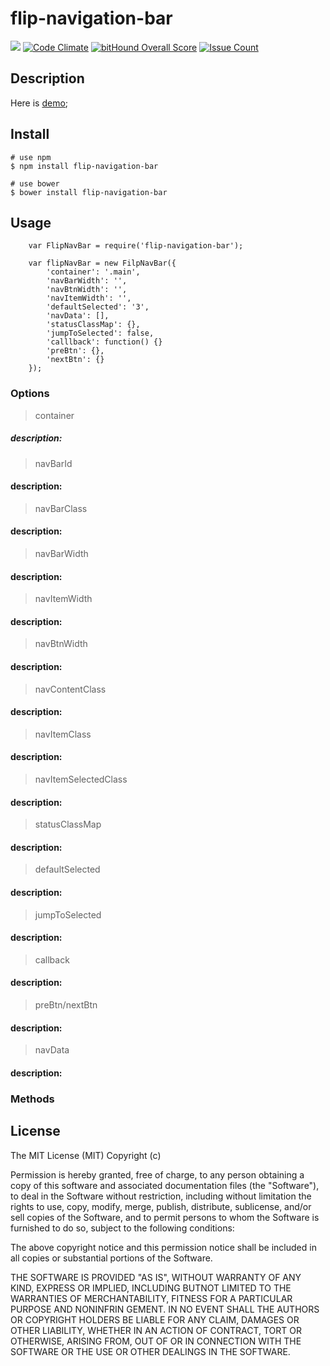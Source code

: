 # flip-navigation-bar

![](https://travis-ci.org/TomasRan/flip-navigation-bar.svg?branch=master)
[![Code Climate](https://codeclimate.com/github/TomasRan/flip-navigation-bar/badges/gpa.svg)](https://codeclimate.com/github/TomasRan/flip-navigation-bar)
[![bitHound Overall Score](https://www.bithound.io/github/TomasRan/flip-navigation-bar/badges/score.svg)](https://www.bithound.io/github/TomasRan/flip-navigation-bar)
[![Issue Count](https://codeclimate.com/github/TomasRan/flip-navigation-bar/badges/issue_count.svg)](https://codeclimate.com/github/TomasRan/flip-navigation-bar)

## Description

Here is [demo](http://tomasran.github.io/flip-navigation-bar/demo/demo.html);

## Install

```
# use npm
$ npm install flip-navigation-bar

# use bower
$ bower install flip-navigation-bar
```

## Usage

```
	var FlipNavBar = require('flip-navigation-bar');

	var flipNavBar = new FilpNavBar({
		'container': '.main',
		'navBarWidth': '',
		'navBtnWidth': '',
		'navItemWidth': '',
		'defaultSelected': '3',
		'navData': [],
		'statusClassMap': {},
		'jumpToSelected': false,
		'calllback': function() {}
		'preBtn': {},
		'nextBtn': {}
	});
```

### Options
> container

##### description:

> navBarId

#### description:

> navBarClass

#### description:

> navBarWidth

#### description:

> navItemWidth

#### description:

> navBtnWidth

#### description:

> navContentClass

#### description:

> navItemClass

#### description:

> navItemSelectedClass

#### description:

> statusClassMap

#### description:

> defaultSelected

#### description:

> jumpToSelected

#### description:

> callback

#### description:

> preBtn/nextBtn

#### description:

> navData

#### description:

### Methods

## License
The MIT License (MIT)
Copyright (c) <year> <copyright holders>

Permission is hereby granted, free of charge, to any person obtaining a copy of this software and associated documentation files (the "Software"), to deal in the Software without restriction, including without limitation the rights to use, copy, modify, merge, publish, distribute, sublicense, and/or sell copies of the Software, and to permit persons to whom the Software is furnished to do so, subject to the following conditions:

The above copyright notice and this permission notice shall be included in all copies or substantial portions of the Software.

THE SOFTWARE IS PROVIDED "AS IS", WITHOUT WARRANTY OF ANY KIND, EXPRESS OR IMPLIED, INCLUDING BUTNOT LIMITED TO THE WARRANTIES OF MERCHANTABILITY, FITNESS FOR A PARTICULAR PURPOSE AND NONINFRIN GEMENT. IN NO EVENT SHALL THE AUTHORS OR COPYRIGHT HOLDERS BE LIABLE FOR ANY CLAIM, DAMAGES OR OTHER LIABILITY, WHETHER IN AN ACTION OF CONTRACT, TORT OR OTHERWISE, ARISING FROM, OUT OF OR IN CONNECTION WITH THE SOFTWARE OR THE USE OR OTHER DEALINGS IN THE SOFTWARE.

